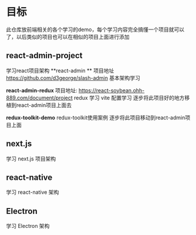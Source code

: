 # 目标
此仓库放前端相关的各个学习的demo，每个学习内容完全搞懂一个项目就可以了，以后类似的项目也可以在相似的项目上面进行添加

## react-admin-project
学习react项目架构
**react-admin **
项目地址 https://github.com/d3george/slash-admin
基本架构学习

**react-admin-redux**
项目地址: https://react-soybean.ohh-889.com/document/project
redux 学习
vite 配置学习
逐步将此项目好的地方移植到react-admin项目上面去

**redux-toolkit-demo**
redux-toolkit使用案例
逐步将此项目移动到react-admin项目上面

## next.js
学习 next.js 项目架构

## react-native
学习 react-native 架构

## Electron
学习 Electron 架构